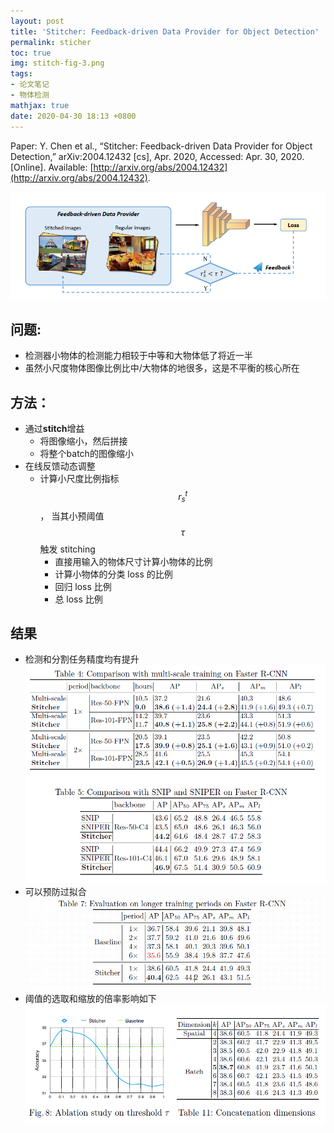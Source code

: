 ```yaml
---
layout: post
title: 'Stitcher: Feedback-driven Data Provider for Object Detection'
permalink: sticher
toc: true
img: stitch-fig-3.png
tags:
- 论文笔记
- 物体检测
mathjax: true
date: 2020-04-30 18:13 +0800
---
```

Paper: Y. Chen et al., “Stitcher: Feedback-driven Data Provider for Object Detection,” arXiv:2004.12432 [cs], Apr. 2020, Accessed: Apr. 30, 2020. [Online]. Available: [http://arxiv.org/abs/2004.12432](http://arxiv.org/abs/2004.12432).

![](/assets/img/stitch-fig-3.png)

## 问题:  
  - 检测器小物体的检测能力相较于中等和大物体低了将近一半
  - 虽然小尺度物体图像比例比中/大物体的地很多，这是不平衡的核心所在
  
## 方法：  
  - 通过**stitch**增益  
    - 将图像缩小，然后拼接
    - 将整个batch的图像缩小
  - 在线反馈动态调整
    - 计算小尺度比例指标$$r_s^t$$ ， 当其小预阈值 $$\tau$$ 触发 stitching
      - 直接用输入的物体尺寸计算小物体的比例
      - 计算小物体的分类 loss 的比例
      - 回归 loss 比例
      - 总 loss 比例

## 结果  
  - 检测和分割任务精度均有提升  
![](/assets/img/stitch-table4-5.png)  
  - 可以预防过拟合  
![](/assets/img/stitch-table-7.png)  
  - 阈值的选取和缩放的倍率影响如下  
![](/assets/img/stitch-fig-8-table-11.png)